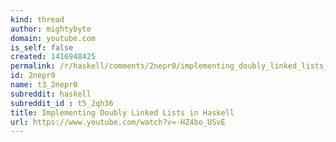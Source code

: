 ```yaml
---
kind: thread
author: mightybyte
domain: youtube.com
is_self: false
created: 1416948425
permalink: /r/haskell/comments/2nepr0/implementing_doubly_linked_lists_in_haskell/
id: 2nepr0
name: t3_2nepr0
subreddit: haskell
subreddit_id : t5_2qh36
title: Implementing Doubly Linked Lists in Haskell
url: https://www.youtube.com/watch?v=-HZ4bo_USvE
---
```



